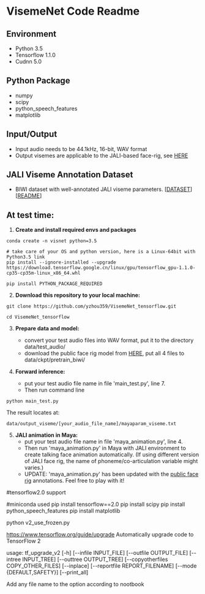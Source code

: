 # VisemeNet Code Readme

## Environment

+ Python 3.5 
+ Tensorflow 1.1.0 
+ Cudnn 5.0

## Python Package

+ numpy
+ scipy
+ python_speech_features
+ matplotlib

## Input/Output

+ Input audio needs to be 44.1kHz, 16-bit, WAV format
+ Output visemes are applicable to the JALI-based face-rig, see [HERE](http://www.dgp.toronto.edu/~elf/jali.html)

## JALI Viseme Annotation Dataset

+ BIWI dataset with well-annotated JALI viseme parameters. [[DATASET](https://www.dropbox.com/sh/oj13tvq9ggf2puz/AADBPyRUcyisFtKgCoDmNhLHa?dl=0)]   [[README](VisemeNet_Annotation_README.md)]

## At test time:

1. **Create and install required envs and packages**
```
conda create -n visnet python=3.5
  
# take care of your OS and python version, here is a Linux-64bit with Python3.5 link
pip install --ignore-installed --upgrade https://download.tensorflow.google.cn/linux/gpu/tensorflow_gpu-1.1.0-cp35-cp35m-linux_x86_64.whl
  
pip install PYTHON_PACKAGE_REQUIRED
```
2. **Download this repository to your local machine:**  
```
git clone https://github.com/yzhou359/VisemeNet_tensorflow.git  

cd VisemeNet_tensorflow 
```
3. **Prepare data and model:**  
   * convert your test audio files into WAV format, put it to the directory data/test_audio/   
   * download the public face rig model from [HERE](https://www.dropbox.com/sh/7nbqgwv0zz8pbk9/AAAghy76GVYDLqPKdANcyDuba?dl=0), put all 4 files to data/ckpt/pretrain_biwi/  

4. **Forward inference:**  
   * put your test audio file name in file 'main_test.py', line 7. 
   * Then run command line
```
python main_test.py
```  
   The result locates at:  
```
data/output_viseme/[your_audio_file_name]/mayaparam_viseme.txt
```
5. **JALI animation in Maya:**
   * put your test audio file name in file 'maya_animation.py', line 4.
   * Then run 'maya_animation.py' in Maya with JALI environment to create talking face animation automatically. (If using different version of JALI face rig, the name of phoneme/co-articulation variable might varies.)
   * UPDATE: 'maya_animation.py' has been updated with the [public face rig](http://www.dgp.toronto.edu/~elf/jali.html) annotations. Feel free to play with it!


#tensorflow2.0 support

#miniconda used
pip install tensorflow==2.0
pip install scipy
pip install python_speech_features
pip install matplotlib

python v2_use_frozen.py



https://www.tensorflow.org/guide/upgrade
Automatically upgrade code to TensorFlow 2


usage: tf_upgrade_v2 [-h] [--infile INPUT_FILE] [--outfile OUTPUT_FILE]
                     [--intree INPUT_TREE] [--outtree OUTPUT_TREE]
                     [--copyotherfiles COPY_OTHER_FILES] [--inplace]
                     [--reportfile REPORT_FILENAME] [--mode {DEFAULT,SAFETY}]
                     [--print_all]


Add any file name to the option according to nootbook


